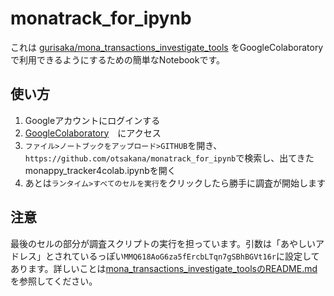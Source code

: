 # monatrack_for_ipynb
これは [gurisaka/mona_transactions_investigate_tools](https://github.com/gurisaka/mona_transactions_investigate_tools) をGoogleColaboratoryで利用できるようにするための簡単なNotebookです。

## 使い方
1. Googleアカウントにログインする
1. [GoogleColaboratory](https://colab.research.google.com/)　にアクセス
1. ```ファイル>ノートブックをアップロード>GITHUB```を開き、```https://github.com/otsakana/monatrack_for_ipynb```で検索し、出てきたmonappy_tracker4colab.ipynbを開く
1. あとは```ランタイム>すべてのセルを実行```をクリックしたら勝手に調査が開始します

## 注意
最後のセルの部分が調査スクリプトの実行を担っています。引数は「あやしいアドレス」とされているっぽい```MMQ618AoG6za5fErcbLTqn7gSBhBGVt16r```に設定してあります。詳しいことは[mona_transactions_investigate_toolsのREADME.md](https://github.com/gurisaka/mona_transactions_investigate_tools/README.md) を参照してください。
